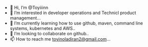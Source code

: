 - 👋 Hi, I’m @Toyiiinn
- 👀 I’m interested in developer operations and Technicl product management...
- 🌱 I’m currently learning how to use github, maven, command line systems, kubernetes and AWS..
- 💞️ I’m looking to collaborate on github..
- 📫 How to reach me toyinoladiran2@gmail.com...

<!---
Toyiiinn/Toyiiinn is a ✨ special ✨ repository because its `README.md` (this file) appears on your GitHub profile.
You can click the Preview link to take a look at your changes.
--->
